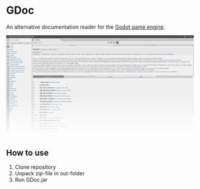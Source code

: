 # GDoc

An alternative documentation reader for the [Godot game engine](https://github.com/godotengine).

![Overview](img/gdoc_overview.png)

## How to use

1. Clone repository
2. Unpack zip-file in out-folder
3. Run GDoc.jar


